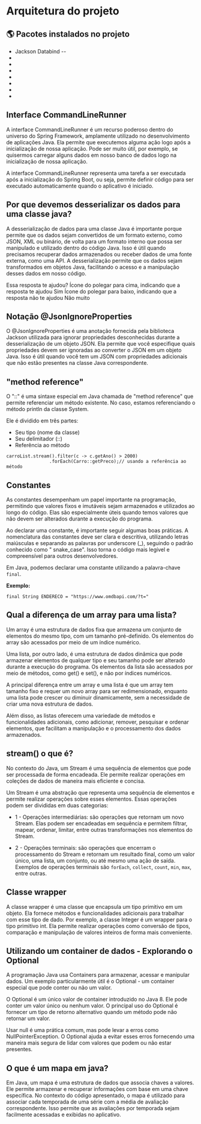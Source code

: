 # Arquitetura do projeto

## :earth_americas: Pacotes instalados no projeto

+ Jackson Databind --
+
+
+
+
+
+
+

## Interface CommandLineRunner

A interface CommandLineRunner é um recurso poderoso dentro do universo do Spring Framework, amplamente utilizado no
desenvolvimento de aplicações Java. Ela permite que executemos alguma ação logo após a inicialização de nossa aplicação.
Pode ser muito útil, por exemplo, se quisermos carregar alguns dados em nosso banco de dados logo na inicialização de
nossa aplicação.

A interface CommandLineRunner representa uma tarefa a ser executada após a inicialização do Spring Boot, ou seja,
permite definir código para ser executado automaticamente quando o aplicativo é iniciado.

## Por que devemos desserializar os dados para uma classe java?

A desserialização de dados para uma classe Java é importante porque permite que os dados sejam convertidos de um formato
externo, como JSON, XML ou binário, de volta para um formato interno que possa ser manipulado e utilizado dentro do
código Java. Isso é útil quando precisamos recuperar dados armazenados ou receber dados de uma fonte externa, como uma
API. A desserialização permite que os dados sejam transformados em objetos Java, facilitando o acesso e a manipulação
desses dados em nosso código.

Essa resposta te ajudou?
Ícone do polegar para cima, indicando que a resposta te ajudou
Sim
Ícone do polegar para baixo, indicando que a resposta não te ajudou
Não muito

## Notação @JsonIgnoreProperties

O @JsonIgnoreProperties é uma anotação fornecida pela biblioteca Jackson utilizada para ignorar propriedades
desconhecidas durante a desserialização de um objeto JSON. Ela permite que você especifique quais propriedades devem ser
ignoradas ao converter o JSON em um objeto Java. Isso é útil quando você tem um JSON com propriedades adicionais que não
estão presentes na classe Java correspondente.

## "method reference"

O "::" é uma sintaxe especial em Java chamada de "method reference" que permite referenciar um método existente. No
caso, estamos referenciando o método println da classe System.

Ele é dividido em três partes:

+ Seu tipo (nome da classe)
+ Seu delimitador (::)
+ Referência ao método

````
carroList.stream().filter(c -> c.getAno() > 2000)
                .forEach(Carro::getPreco);// usando a referência ao método
````

## Constantes

As constantes desempenham um papel importante na programação, permitindo que valores fixos e imutáveis sejam armazenados
e utilizados ao longo do código. Elas são especialmente úteis quando temos valores que não devem ser alterados durante a
execução do programa.

Ao declarar uma constante, é importante seguir algumas boas práticas. A nomenclatura das constantes deve ser clara e
descritiva, utilizando letras maiúsculas e separando as palavras por underscore (_), seguindo o padrão conhecido como "
snake_case". Isso torna o código mais legível e compreensível para outros desenvolvedores.

Em Java, podemos declarar uma constante utilizando a palavra-chave ``final``.

**Exemplo:**

````
final String ENDERECO = "https://www.omdbapi.com/?t="

````

## Qual a diferença de um array para uma lista?

Um array é uma estrutura de dados fixa que armazena um conjunto de elementos do mesmo tipo, com um tamanho pré-definido.
Os elementos do array são acessados por meio de um índice numérico.

Uma lista, por outro lado, é uma estrutura de dados dinâmica que pode armazenar elementos de qualquer tipo e seu tamanho
pode ser alterado durante a execução do programa. Os elementos da lista são acessados por meio de métodos, como get() e
set(), e não por índices numéricos.

A principal diferença entre um array e uma lista é que um array tem tamanho fixo e requer um novo array para ser
redimensionado, enquanto uma lista pode crescer ou diminuir dinamicamente, sem a necessidade de criar uma nova estrutura
de dados.

Além disso, as listas oferecem uma variedade de métodos e funcionalidades adicionais, como adicionar, remover, pesquisar
e ordenar elementos, que facilitam a manipulação e o processamento dos dados armazenados.

## stream() o que é?

No contexto do Java, um Stream é uma sequência de elementos que pode ser processada de forma encadeada. Ele permite
realizar operações em coleções de dados de maneira mais eficiente e concisa.

Um Stream é uma abstração que representa uma sequência de elementos e permite realizar operações sobre esses elementos.
Essas operações podem ser divididas em duas categorias:

+ 1 - Operações intermediárias: são operações que retornam um novo Stream. Elas podem ser encadeadas em sequência e
  permitem
  filtrar, mapear, ordenar, limitar, entre outras transformações nos elementos do Stream.

+ 2 - Operações terminais: são operações que encerram o processamento do Stream e retornam um resultado final, como um
  valor
  único, uma lista, um conjunto, ou até mesmo uma ação de saída. Exemplos de operações terminais
  são ``forEach``, ``collect``,
  ``count``, ``min``, ``max``, entre outras.

## Classe wrapper

A classe wrapper é uma classe que encapsula um tipo primitivo em um objeto. Ela fornece métodos e funcionalidades
adicionais para trabalhar com esse tipo de dado. Por exemplo, a classe Integer é um wrapper para o tipo primitivo int.
Ela permite realizar operações como conversão de tipos, comparação e manipulação de valores inteiros de forma mais
conveniente.

## Utilizando um container de dados - Explorando o Optional

A programação Java usa Containers para armazenar, acessar e manipular dados. Um exemplo particularmente útil é o
Optional - um container especial que pode conter ou não um valor.

O Optional é um único valor de container introduzido no Java 8. Ele pode conter um valor único ou nenhum valor. O
principal uso do Optional é fornecer um tipo de retorno alternativo quando um método pode não retornar um valor.

Usar null é uma prática comum, mas pode levar a erros como NullPointerException. O Optional ajuda a evitar esses erros
fornecendo uma maneira mais segura de lidar com valores que podem ou não estar presentes.

## O que é um mapa em java?

Em Java, um mapa é uma estrutura de dados que associa chaves a valores. Ele permite armazenar e recuperar informações
com base em uma chave específica. No contexto do código apresentado, o mapa é utilizado para associar cada temporada de
uma série com a média de avaliação correspondente. Isso permite que as avaliações por temporada sejam facilmente
acessadas e exibidas no aplicativo.

